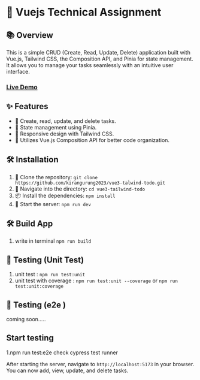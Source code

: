 
# 🚀 Vuejs Technical Assignment

## 📚 Overview

This is a simple CRUD (Create, Read, Update, Delete) application built with Vue.js, Tailwind CSS, the Composition API, and Pinia for state management. It allows you to manage your tasks seamlessly with an intuitive user interface.
### [Live Demo](https://vue3-tailwind-todo.vercel.app/)


## ✨ Features

- 📝 Create, read, update, and delete tasks.
- 🔄 State management using Pinia.
- 📱 Responsive design with Tailwind CSS.
- 🧩 Utilizes Vue.js Composition API for better code organization.

## 🛠️ Installation

1. 📂 Clone the repository: `git clone https://github.com/kirangurung2023/vue3-talwind-todo.git`
2. 🚀 Navigate into the directory: `cd vue3-tailwind-todo`
3. 📦 Install the dependencies: `npm install`
4. 🎉 Start the server: `npm run dev`

## 🛠️ Build App
1. write in terminal `npm run build`

## 🧪 Testing (Unit Test)
1. unit test : `npm run test:unit`
2. unit test with coverage :  `npm run test:unit --coverage` or `npm run test:unit:coverage`

## 🧪 Testing (e2e )
coming soon.....

## Start testing
1.npm run test:e2e
check cypress test runner


After starting the server, navigate to `http://localhost:5173` in your browser. You can now add, view, update, and delete tasks.


